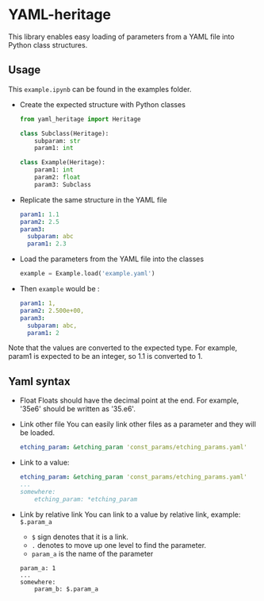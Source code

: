 # YAML-heritage

This library enables easy loading of parameters from a YAML file into Python class structures.

## Usage

This `example.ipynb` can be found in the examples folder.

- Create the expected structure with Python classes

  ```python
  from yaml_heritage import Heritage

  class Subclass(Heritage):
      subparam: str
      param1: int

  class Example(Heritage):
      param1: int
      param2: float
      param3: Subclass
  ```

- Replicate the same structure in the YAML file

  ```yaml
  param1: 1.1
  param2: 2.5
  param3:
    subparam: abc
    param1: 2.3
  ```

- Load the parameters from the YAML file into the classes

  ```python
  example = Example.load('example.yaml')
  ```

- Then `example` would be :

  ```yaml
  param1: 1,
  param2: 2.500e+00,
  param3:
    subparam: abc,
    param1: 2
  ```

Note that the values are converted to the expected type. For example, param1 is expected to be an integer, so 1.1 is converted to 1.

## Yaml syntax

- Float
  Floats should have the decimal point at the end. For example, '35e6' should be written as '35.e6'.

- Link other file
  You can easily link other files as a parameter and they will be loaded.

  ```yaml
  etching_param: &etching_param 'const_params/etching_params.yaml'
  ```

- Link to a value:

  ```yaml
  etching_param: &etching_param 'const_params/etching_params.yaml'
  ...
  somewhere:
      etching_param: *etching_param
  ```

- Link by relative link
  You can link to a value by relative link, example: `$.param_a`

  - `$` sign denotes that it is a link.
  - `.` denotes to move up one level to find the parameter.
  - `param_a` is the name of the parameter

  ```
  param_a: 1
  ...
  somewhere:
      param_b: $.param_a
  ```
